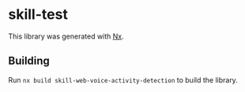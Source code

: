 # skill-test

This library was generated with [Nx](https://nx.dev).

## Building

Run `nx build skill-web-voice-activity-detection` to build the library.
